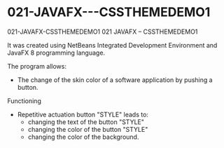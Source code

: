 # 021-JAVAFX---CSSTHEMEDEMO1
021-JAVAFX-CSSTHEMEDEMO1
021 JAVAFX – CSSTHEMEDEMO1


It was created using NetBeans Integrated Development Environment and JavaFX 8 programming language.

The program allows:
- The change of the skin color of a software application by pushing a button.

Functioning
- Repetitive actuation button "STYLE" leads to:
	* changing the text of the button "STYLE"
	* changing the color of the button "STYLE"
	* changing the color of the background.
